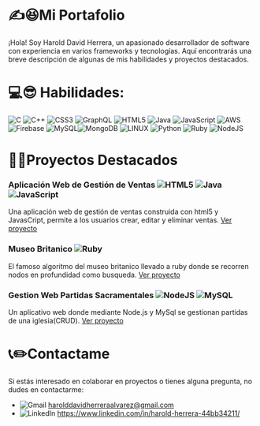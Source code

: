# ✍😆Mi Portafolio
¡Hola! Soy Harold David Herrera, un apasionado desarrollador de software con experiencia en varios frameworks y tecnologías. Aquí encontrarás una breve descripción de algunas de mis habilidades y proyectos destacados.

# 💻😎 Habilidades:
![C](https://img.shields.io/badge/c-%2300599C.svg?style=for-the-badge&logo=c&logoColor=white) ![C++](https://img.shields.io/badge/c++-%2300599C.svg?style=for-the-badge&logo=c%2B%2B&logoColor=white) ![CSS3](https://img.shields.io/badge/css3-%231572B6.svg?style=for-the-badge&logo=css3&logoColor=white) ![GraphQL](https://img.shields.io/badge/-GraphQL-E10098?style=for-the-badge&logo=graphql&logoColor=white) ![HTML5](https://img.shields.io/badge/html5-%23E34F26.svg?style=for-the-badge&logo=html5&logoColor=white) ![Java](https://img.shields.io/badge/java-%23ED8B00.svg?style=for-the-badge&logo=java&logoColor=white) ![JavaScript](https://img.shields.io/badge/javascript-%23323330.svg?style=for-the-badge&logo=javascript&logoColor=%23F7DF1E) ![AWS](https://img.shields.io/badge/AWS-%23FF9900.svg?style=for-the-badge&logo=amazon-aws&logoColor=white) ![Firebase](https://img.shields.io/badge/firebase-%23039BE5.svg?style=for-the-badge&logo=firebase)  ![MySQL](https://img.shields.io/badge/mysql-%2300f.svg?style=for-the-badge&logo=mysql&logoColor=white)![MongoDB](https://img.shields.io/badge/MongoDB-%234ea94b.svg?style=for-the-badge&logo=mongodb&logoColor=white) ![LINUX](https://img.shields.io/badge/Linux-FCC624?style=for-the-badge&logo=linux&logoColor=black) ![Python](https://img.shields.io/badge/python-3670A0?style=for-the-badge&logo=python&logoColor=ffdd54) ![Ruby](https://img.shields.io/badge/ruby-%23CC342D.svg?style=for-the-badge&logo=ruby&logoColor=white) ![NodeJS](https://img.shields.io/badge/node.js-6DA55F?style=for-the-badge&logo=node.js&logoColor=white)


# 💪🔥Proyectos Destacados
### Aplicación Web de Gestión de Ventas ![HTML5](https://img.shields.io/badge/html5-%23E34F26.svg?style=for-the-badge&logo=html5&logoColor=white) ![Java](https://img.shields.io/badge/java-%23ED8B00.svg?style=for-the-badge&logo=java&logoColor=white) ![JavaScript](https://img.shields.io/badge/javascript-%23323330.svg?style=for-the-badge&logo=javascript&logoColor=%23F7DF1E)
Una aplicación web de gestión de ventas construida con html5 y JavasCript, permite a los usuarios crear, editar y eliminar ventas.
[Ver proyecto](https://github.com/david2205/Gestor_Ventas.git)

### Museo Britanico ![Ruby](https://img.shields.io/badge/ruby-%23CC342D.svg?style=for-the-badge&logo=ruby&logoColor=white)
El famoso algoritmo del museo britanico llevado a ruby donde se recorren nodos en profundidad como busqueda.
[Ver proyecto](https://github.com/david2205/Algoritmo_Museo_Britanico.git)

### Gestion Web Partidas Sacramentales ![NodeJS](https://img.shields.io/badge/node.js-6DA55F?style=for-the-badge&logo=node.js&logoColor=white) ![MySQL](https://img.shields.io/badge/mysql-%2300f.svg?style=for-the-badge&logo=mysql&logoColor=white)
Un aplicativo web donde mediante Node.js y MySql se gestionan partidas de una iglesia(CRUD).
[Ver proyecto](https://github.com/fabianf4/SistemaGestionInformacionS2Front.git)

# 📞✏️Contactame
Si estás interesado en colaborar en proyectos o tienes alguna pregunta, no dudes en contactarme:
- ![Gmail](https://img.shields.io/badge/Gmail-D14836?style=for-the-badge&logo=gmail&logoColor=white) harolddavidherreraalvarez@gmail.com
- ![LinkedIn](https://img.shields.io/badge/linkedin-%230077B5.svg?style=for-the-badge&logo=linkedin&logoColor=white) https://www.linkedin.com/in/harold-herrera-44bb34211/
